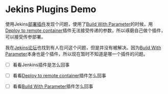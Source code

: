 # Jekins Plugins Demo
使用Jekins[部署插件](2)发现个问题，使用了[Build With Parameter](3)的时候，用[Deploy to remote container](2)插件无法接受传递的参数，所以琢磨自己做个插件，可以接受传参部署。

我在[Jekins论坛](1)也找到有人在问这个问题，但是并没有被解决。因为[Build With Parameter](3)本身也是个插件，所以现在暂时不知道是哪一个插件的问题。


- [ ] 看看Jenkins插件是怎么回事
- [ ] 看看[Deploy to remote container](2)插件怎么回事
- [ ] 看看[Build With Parameter](3)插件怎么回事






[1]: https://issues.jenkins-ci.org/browse/JENKINS-24275
[2]: https://wiki.jenkins-ci.org/display/JENKINS/Deploy+Plugin
[3]: https://wiki.jenkins-ci.org/display/JENKINS/Build+With+Parameters+Plugin